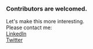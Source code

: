 ### Contributors are welcomed.
Let's make this more interesting.<br>
Please contact me: <br>
[LinkedIn](https://www.linkedin.com/in/pythonistkushal/) <br>
[Twitter](https://www.twitter.com/HYPEPythonist) <br>
